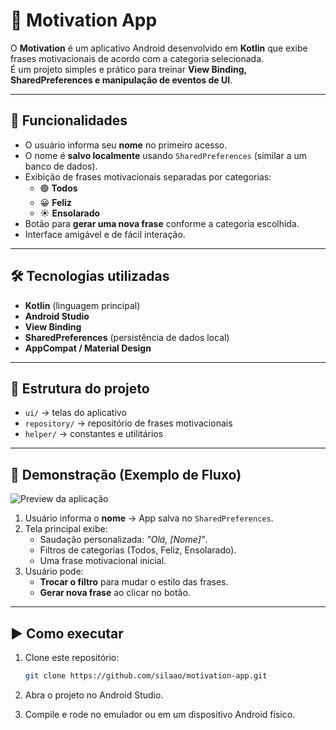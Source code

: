 # 📱 Motivation App

O **Motivation** é um aplicativo Android desenvolvido em **Kotlin** que exibe frases motivacionais de acordo com a categoria selecionada.  
É um projeto simples e prático para treinar **View Binding, SharedPreferences e manipulação de eventos de UI**.

---

## 🚀 Funcionalidades
- O usuário informa seu **nome** no primeiro acesso.  
- O nome é **salvo localmente** usando `SharedPreferences` (similar a um banco de dados).  
- Exibição de frases motivacionais separadas por categorias:  
  - 🟣 **Todos**  
  - 😀 **Feliz**  
  - ☀️ **Ensolarado**  
- Botão para **gerar uma nova frase** conforme a categoria escolhida.  
- Interface amigável e de fácil interação.

---

## 🛠️ Tecnologias utilizadas
- **Kotlin** (linguagem principal)
- **Android Studio**
- **View Binding**
- **SharedPreferences** (persistência de dados local)
- **AppCompat / Material Design**

---

## 📂 Estrutura do projeto
- `ui/` → telas do aplicativo  
- `repository/` → repositório de frases motivacionais  
- `helper/` → constantes e utilitários  

---

## 📸 Demonstração (Exemplo de Fluxo)
![Preview da aplicação](https://imgur.com/a/gD55FAM)

1. Usuário informa o **nome** → App salva no `SharedPreferences`.  
2. Tela principal exibe:  
   - Saudação personalizada: *"Olá, [Nome]"*.  
   - Filtros de categorias (Todos, Feliz, Ensolarado).  
   - Uma frase motivacional inicial.  
3. Usuário pode:  
   - **Trocar o filtro** para mudar o estilo das frases.  
   - **Gerar nova frase** ao clicar no botão.  

---

## ▶️ Como executar
1. Clone este repositório:
   ```bash
   git clone https://github.com/silaao/motivation-app.git
   
2. Abra o projeto no Android Studio.

3. Compile e rode no emulador ou em um dispositivo Android físico.

